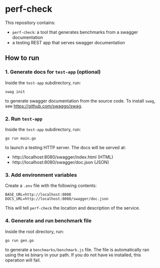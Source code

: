 # perf-check

This repository contains:
- `perf-check`: a tool that generates benchmarks from a swagger documentation
- a testing REST app that serves swagger documentation

## How to run

### 1. Generate docs for `test-app` (optional)

Inside the `test-app` subdirectory, run:

    swag init

to generate swagger documentation from the source code. To install `swag`, see https://github.com/swaggo/swag.

### 2. Run `test-app`

Inside the `test-app` subdirectory, run:

    go run main.go

to launch a testing HTTP server. The docs will be served at:

- http://localhost:8080/swagger/index.html (HTML)
- http://localhost:8080/swagger/doc.json (JSON)

### 3. Add environment variables

Create a `.env` file with the following contents:

    BASE_URL=http://localhost:8080
    DOCS_URL=http://localhost:8080/swagger/doc.json

This will tell `perf-check` the location and description of the service.

### 4. Generate and run benchmark file

Inside the root directory, run:

    go run gen.go

to generate a `benchmarks/benchmark.js` file. The file is automatically ran using the `k6` binary in your path. If you do not have `k6` installed, this operation will fail.
